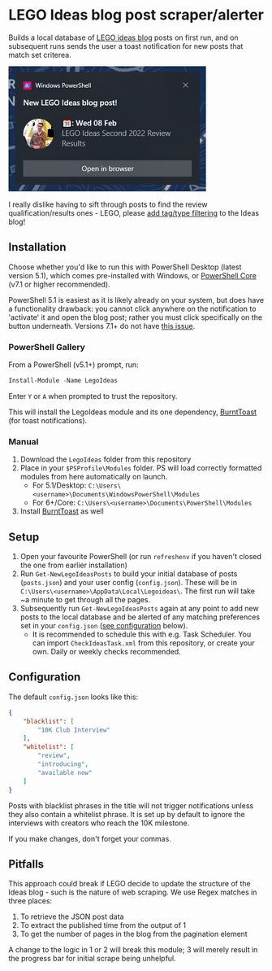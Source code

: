 # LEGO Ideas blog post scraper/alerter

Builds a local database of [LEGO ideas blog](https://ideas.lego.com/blogs/a4ae09b6-0d4c-4307-9da8-3ee9f3d368d6) posts on first run, and on subsequent runs sends the user a toast notification for new posts that match set criterea.

![Example notification](NotificationExample.png) 

I really dislike having to sift through posts to find the review qualification/results ones - LEGO, please [add tag/type filtering](https://legoideas.uservoice.com/forums/166718-general/suggestions/46433518-add-filters-to-the-lego-ideas-blog) to the Ideas blog!

## Installation

Choose whether you'd like to run this with PowerShell Desktop (latest version 5.1), which comes pre-installed with Windows, or [PowerShell Core](https://github.com/PowerShell/PowerShell) (v7.1 or higher recommended).

PowerShell 5.1 is easiest as it is likely already on your system, but does have a functionality drawback: you cannot click anywhere on the notification to 'activate' it and open the blog post; rather you must click specifically on the button underneath. Versions 7.1+ do not have [this issue](https://github.com/Windos/BurntToast/blob/3f0460be1c59dd430132360139372f31d951c45d/BurntToast/BurntToast.psm1#L45).

### PowerShell Gallery

From a PowerShell (v5.1+) prompt, run:
``` powershell
Install-Module -Name LegoIdeas
```

Enter `Y` or `A` when prompted to trust the repository.

This will install the LegoIdeas module and its one dependency, [BurntToast](https://github.com/Windos/BurntToast) (for toast notifications).

### Manual

1. Download the `LegoIdeas` folder from this repository
2. Place in your `$PSProfile\Modules` folder. PS will load correctly formatted modules from here automatically on launch.
    * For 5.1/Desktop: `C:\Users\<username>\Documents\WindowsPowerShell\Modules`
    * For 6+/Core: `C:\Users\<username>\Documents\PowerShell\Modules`
3. Install [BurntToast](https://github.com/Windos/BurntToast) as well

## Setup

1. Open your favourite PowerShell (or run `refreshenv` if you haven't closed the one from earlier installation)
2. Run `Get-NewLegoIdeasPosts` to build your initial database of posts (`posts.json`) and your user config (`config.json`). These will be in `C:\Users\<username>\AppData\Local\Legoideas\`. The first run will take ~a minute to get through all the pages. 
3. Subsequently run `Get-NewLegoIdeasPosts` again at any point to add new posts to the local database and be alerted of any matching preferences set in your `config.json` ([see configuration](https://github.com/Bzly/lego-ideas-scraper#configuration) below). 
    * It is recommended to schedule this with e.g. Task Scheduler. You can import `CheckIdeasTask.xml` from this repository, or create your own. Daily or weekly checks recommended.

## Configuration

The default `config.json` looks like this:
``` json
{
    "blacklist": [
        "10K Club Interview"
    ],
    "whitelist": [
        "review",
        "introducing",
        "available now"
    ]
}
```

Posts with blacklist phrases in the title will not trigger notifications unless they also contain a whitelist phrase. It is set up by default to ignore the interviews with creators who reach the 10K milestone. 

If you make changes, don't forget your commas. 

## Pitfalls

This approach could break if LEGO decide to update the structure of the Ideas blog - such is the nature of web scraping. We use Regex matches in three places:

1. To retrieve the JSON post data
2. To extract the published time from the output of 1
3. To get the number of pages in the blog from the pagination element

A change to the logic in 1 or 2 will break this module; 3 will merely result in the progress bar for initial scrape being unhelpful.
